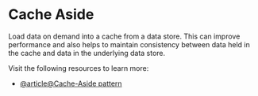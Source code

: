 # Cache Aside

Load data on demand into a cache from a data store. This can improve performance and also helps to maintain consistency between data held in the cache and data in the underlying data store.

Visit the following resources to learn more:

- [@article@Cache-Aside pattern](https://learn.microsoft.com/en-us/azure/architecture/patterns/cache-aside)